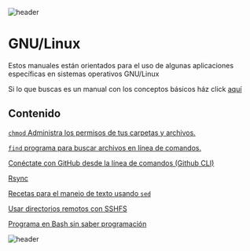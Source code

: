 
![header](/Tutoriales-IFC/assets/header.png)

# GNU/Linux

Estos manuales están orientados para el uso de algunas aplicaciones específicas en sistemas operativos GNU/Linux

Si lo que buscas es un manual con los conceptos básicos ház click [aquí](https://ubmi-ifc.github.io/Tutoriales-IFC/manuales/usuarios_ubmi/cli_cheatsheet)

## Contenido

[ `chmod` Administra los permisos de tus carpetas y archivos.](https://ubmi-ifc.github.io/Tutoriales-IFC/manuales/linux/chmod)

[ `find` programa para buscar archivos en línea de comandos.](https://ubmi-ifc.github.io/Tutoriales-IFC/manuales/linux/find)

[ Conéctate con GitHub desde la línea de comandos (Github CLI)](https://ubmi-ifc.github.io/Tutoriales-IFC/manuales/linux/gh)

[ Rsync](https://ubmi-ifc.github.io/Tutoriales-IFC/manuales/linux/rsync)

[ Recetas para el manejo de texto usando `sed`](https://ubmi-ifc.github.io/Tutoriales-IFC/manuales/linux/sed_a_traves_de_ejemplos)

[ Usar directorios remotos con SSHFS](https://ubmi-ifc.github.io/Tutoriales-IFC/manuales/linux/sshfs)

[ Programa en Bash sin saber programación](https://ubmi-ifc.github.io/Tutoriales-IFC/manuales/linux/bash/bash)

![header](/Tutoriales-IFC/assets/header.png)

